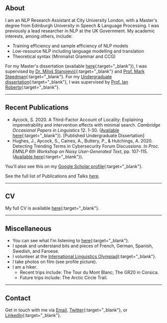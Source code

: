 ## About

I am an NLP Research Assistant at City University London, with a Master's degree from Edinburgh University in Speech & Language Processing. I was previously a lead researcher in NLP at the UK Government. My academic interests, among others, include:

- Training efficiency and sample efficiency of NLP models
- Low-resource NLP including language modelling and translation
- Theoretical syntax (Minimalist Grammar and CCG)

For my Master's dissertation (available [here](https://sethjsa.github.io/SJSA_MSc_Dissertation.pdf){:target="_blank"}), I was supervised by [Dr. Miloš Stanojević](https://stanojevic.github.io){:target="_blank"} and [Prof. Mark Steedman](https://homepages.inf.ed.ac.uk/steedman/){:target="_blank"}. For my [Undergraduate dissertation](https://www.mmll.cam.ac.uk/files/copil_12_1_aycock.pdf){:target="_blank"}, I was supervised by [Prof. Ian Roberts](https://www.dow.cam.ac.uk/people/professor-ian-roberts){:target="_blank"}.

* * *

## Recent Publications

- Aycock, S. 2020.  A Third-Factor Account of Locality:  Explaining impenetrability and intervention effects with minimal search. _Cambridge Occasional Papers in Linguistics_ 12. 1-30.  ([Available here](https://www.mmll.cam.ac.uk/files/copil_12_1_aycock.pdf){:target="_blank"}).  [Published Undergraduate Dissertation]
- Hughes, J., Aycock, S., Caines, A., Buttery, P., & Hutchings, A.  2020.  Detecting Trending Terms in Cybersecurity Forum Discussions. _In Proc. EMNLP 6th Workshop on Noisy User-Generated Text_, pp.  107-115.  ([Available here](https://noisy-text.github.io/2020/pdf/2020.d200-1.15.pdf){:target="_blank"}).

You'll also see this on my [Google Scholar profile](https://scholar.google.com/citations?hl=en&user=R9VK010AAAAJ){:target="_blank"}.

See the full list of Publications and Talks [here](./publications.md).

* * *

## CV

My full CV is available [here](https://sethjsa.github.io/SJSA_CV_website.pdf){:target="_blank"}.

* * *

## Miscellaneous

- You can see what I'm listening to [here](https://last.fm/user/SetheryJ){:target="_blank"}.
- I speak and understand bits and pieces of French, German, Spanish, Swedish, and Faroese.
- I volunteer at the [International Linguistics Olympiad](https://ioling.org/){:target="_blank"}.
- I take photos on film (see profile picture).
- I am a hiker. 
  - Recent trips include: The Tour du Mont Blanc; The GR20 in Corsica.
  - Future trips include: The Arctic Circle Trail.

* * *

## Contact

Get in touch with me via [Email](mailto:seth%40manx%2enet), [Twitter](https://twitter.com/sethjsa){:target="_blank"}, or [LinkedIn](https://linkedin.com/in/sethjsa){:target="_blank"}.
